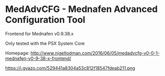 # MedAdvCFG - Mednafen Advanced Configuration Tool

Frontend for Mednafen v0.9.38.x

Only tested with the PSX System Core

Homepage: http://www.nigeltodman.com/2016/06/05/medadvcfg-v0-0-1-mednafen-v0-9-38-x-frontend/

https://i.gyazo.com/529441a8304a53c812f18547fdeab211.png
